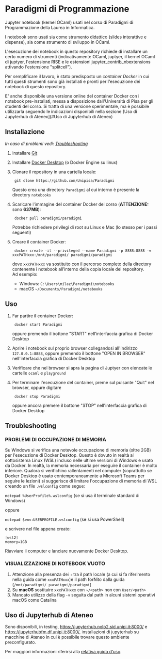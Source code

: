 # Paradigmi di Programmazione

Jupyter notebook (kernel OCaml) usati nel corso di Paradigmi di Programmazione della Laurea in Informatica.

I notebook sono usati sia come strumento didattico (slides interattive e dispense), sia come strumento di sviluppo in OCaml.

L'esecuzione dei notebook in questo repository richiede di installare un certo numero di strumenti (indicativamente OCaml, juptyer, il kernel OCaml di juptyer, l'estensione RISE e le estensioni jupyter_contrib_nbextensions attivando l'estensione "splitcell"). 

Per semplificare il lavoro, è stato predisposto un *container Docker* in cui tutti questi strumenti sono già installati e pronti per l'esecuzione dei notebook di questo repository.

E' anche disponibile una versione online del container Docker con i notebook pre-installati, messa a disposizione dall'Università di Pisa per gli studenti del corso. Si tratta di una versione sperimentale, ma è possibile utilizzarla seguendo le indicazioni disponibili nella sezione [Uso di Jupyterhub di Ateneo](#Uso di Jupyterhub di Ateneo)

## Installazione

*In caso di problemi vedi: [Troubleshooting](#troubleshooting)*

1. Installare <a href="https://git-scm.com/downloads">Git</a>

2. Installare <a href="https://www.docker.com/products/docker-desktop">Docker Desktop</a> (o Docker Engine su linux)

3. Clonare il repository in una cartella locale:

        git clone https://github.com/Unipisa/Paradigmi

    Questo crea una directory <code>Paradigmi</code> al cui interno è presente la directory <code>notebooks</code>

4. Scaricare l'immagine del container Docker del corso (**ATTENZIONE:** sono **637MB**): 

        docker pull paradigmi/paradigmi

    Potrebbe richiedere privilegi di root su Linux e Mac (lo stesso per i passi seguenti)

5. Creare il container Docker:

        docker create -it --privileged --name Paradigmi -p 8888:8888 -v xxxPATHxxx:/mnt/paradigmi/ paradigmi/paradigmi

    dove <code>xxxPATHxxx</code> va sostituito con il percorso completo della directory contenente i notebook all'interno della copia locale del repository.  
    Ad esempio:
    - Windows: <code>C:\Users\milaz\Paradigmi\notebooks</code>
    - macOS <code>~/Documents/Paradigmi/notebooks</code>

## Uso

1. Far partire il container Docker:

        docker start Paradigmi
      
    oppure premendo il bottone "START" nell'interfaccia grafica di Docker Desktop
      
2. Aprire i notebook sul proprio browser collegandosi all'indirizzo <code>127.0.0.1:8888</code>, oppure premendo il bottone "OPEN IN BROWSER" nell'interfaccia grafica di Docker Desktop

3. Verificare che nel browser si apra la pagina di Juptyer con elencate le cartelle <code>ocaml</code> e <code>playground</code>

4. Per terminare l'esecuzione del container, preme sul pulsante "Quit" nel browser, oppure digitare

        docker stop Paradigmi
      
    oppure ancora premere il bottone "STOP" nell'interfaccia grafica di Docker Desktop

## Troubleshooting

### PROBLEMI DI OCCUPAZIONE DI MEMORIA

Su Windows si verifica una notevole occupazione di memoria (oltre 2GB) per l'esecuzione di Docker Desktop. Questo è dovuto in realtà al sottosistema Linux (WSL) incluso nelle ultime versioni di Windows e usato da Docker. In realtà, la memoria necessaria per eseguire il container è molto inferiore. Qualora si verifichino rallentamenti nel computer (soprattutto se Docker Desktop è usato contemporaneamente a Microsoft Teams per seguire le lezioni) si suggerisce di limitare l'occupazione di memoria di WSL creando un file <code>.wslconfig</code> come segue:

<code>notepad %UserProfile%\.wslconfig</code> (se si usa il terminale standard di Windows)

oppure

<code>notepad $env:USERPROFILE\.wslconfig</code> (se si usa PowerShell)

e scrivere nel file appena creato:

    [wsl2]
    memory=1GB

Riavviare il computer e lanciare nuovamente Docker Desktop.

### VISUALIZZAZIONE DI NOTEBOOK VUOTO

1. Attenzione alla presenza dei **`:`** tra il path locale (a cui si fa riferimento nella guida come `xxxPATHxxx`)e il path forNito dalla guida (`/mnt/paradigmi/ paradigmi/paradigmi`)
2. Su **macOS** sostituire `xxxPATHxxx` con `~/<path>` non con `User/<path>`
3. Mancato utilizzo della flag `-v` seguita dal path in alcuni sistemi operativi macOS come Catalina

## Uso di Jupyterhub di Ateneo

Sono disponibili, in testing, 
<https://jupyterhub.polo2.sid.unipi.it:8000/> e <https://jupyterhubfm.df.unipi.it:8000/>, 
installazioni di jupyterhub su macchine di Ateneo in cui è possibile trovare questo ambiente preconfigurato. 

Per maggiori informazioni riferirsi alla [relativa guida d'uso](https://github.com/Unipisa/ocaml-jupyterhub-dockerspawner/blob/doc-Paradigmi/HOW_TO_USE.md).
